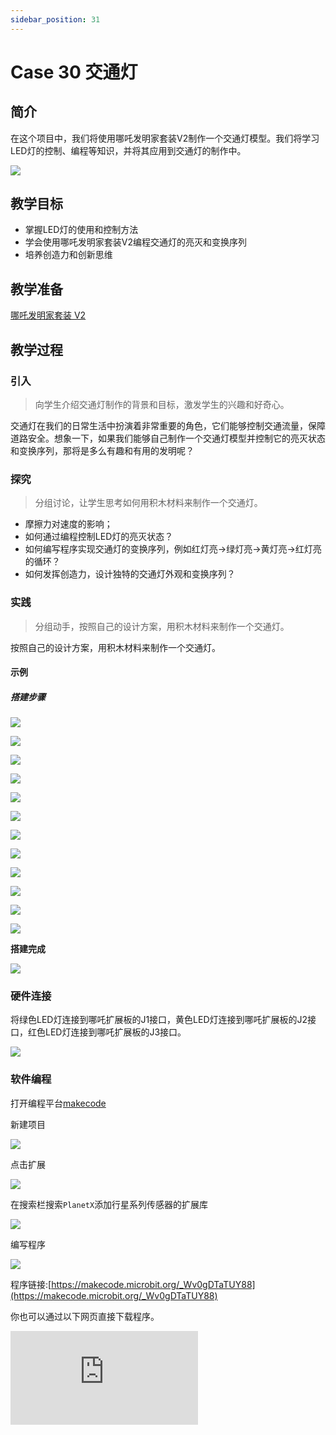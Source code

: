 ```yaml
---
sidebar_position: 31
---
```


# Case 30 交通灯

## 简介

在这个项目中，我们将使用哪吒发明家套装V2制作一个交通灯模型。我们将学习LED灯的控制、编程等知识，并将其应用到交通灯的制作中。

![](./images/nezha-inventors-kit-v2-case-30-01.png)

## 教学目标

- 掌握LED灯的使用和控制方法
- 学会使用哪吒发明家套装V2编程交通灯的亮灭和变换序列
- 培养创造力和创新思维

## 教学准备

[哪吒发明家套装 V2](https://www.elecfreaks.com/nezha-inventor-s-kit-v2-for-micro-bit.html)



## 教学过程

### 引入

>向学生介绍交通灯制作的背景和目标，激发学生的兴趣和好奇心。

交通灯在我们的日常生活中扮演着非常重要的角色，它们能够控制交通流量，保障道路安全。想象一下，如果我们能够自己制作一个交通灯模型并控制它的亮灭状态和变换序列，那将是多么有趣和有用的发明呢？

### 探究

>分组讨论，让学生思考如何用积木材料来制作一个交通灯。

- 摩擦力对速度的影响；
- 如何通过编程控制LED灯的亮灭状态？
- 如何编写程序实现交通灯的变换序列，例如红灯亮->绿灯亮->黄灯亮->红灯亮的循环？
- 如何发挥创造力，设计独特的交通灯外观和变换序列？

### 实践

>分组动手，按照自己的设计方案，用积木材料来制作一个交通灯。

按照自己的设计方案，用积木材料来制作一个交通灯。



#### 示例

##### 搭建步骤

![](./images/nezha-inventors-kit-v2-step-30-01.png)

![](./images/nezha-inventors-kit-v2-step-30-02.png)

![](./images/nezha-inventors-kit-v2-step-30-03.png)

![](./images/nezha-inventors-kit-v2-step-30-04.png)

![](./images/nezha-inventors-kit-v2-step-30-05.png)

![](./images/nezha-inventors-kit-v2-step-30-06.png)

![](./images/nezha-inventors-kit-v2-step-30-07.png)

![](./images/nezha-inventors-kit-v2-step-30-08.png)

![](./images/nezha-inventors-kit-v2-step-30-09.png)

![](./images/nezha-inventors-kit-v2-step-30-10.png)

![](./images/nezha-inventors-kit-v2-step-30-11.png)

![](./images/nezha-inventors-kit-v2-step-30-12.png)

**搭建完成**

![](./images/nezha-inventors-kit-v2-case-30-01.png)

### 硬件连接

将绿色LED灯连接到哪吒扩展板的J1接口，黄色LED灯连接到哪吒扩展板的J2接口，红色LED灯连接到哪吒扩展板的J3接口。

![](./images/nezha-inventors-kit-v2-case-30-02.png)

### 软件编程

打开编程平台[makecode](https://makecode.microbit.org/#)

新建项目

![](./images/nezha-inventors-kit-v2-case-19-03.png)

点击扩展

![](./images/nezha-inventors-kit-v2-case-19-04.png)


在搜索栏搜索`PlanetX`添加行星系列传感器的扩展库

![](./images/nezha-inventors-kit-v2-case-19-05.png)


编写程序

![](./images/nezha-inventors-kit-v2-case-30-07.png)


程序链接:[https://makecode.microbit.org/_Wv0gDTaTUY88](https://makecode.microbit.org/_Wv0gDTaTUY88)

你也可以通过以下网页直接下载程序。

<div
    style={{
        position: 'relative',
        paddingBottom: '60%',
        overflow: 'hidden',
    }}
>
    <iframe
        src="https://makecode.microbit.org/_Wv0gDTaTUY88"
        frameborder="0"
        sandbox="allow-popups allow-forms allow-scripts allow-same-origin"
        style={{
            position: 'absolute',
            width: '100%',
            height: '100%',
        }}
    />
</div>



### 展示

>分组展示，比较各组的成果和效果。

#### 示例案例效果

绿灯亮5秒，红灯亮5秒，交替亮起，每次切换中间黄灯亮2秒。

![](./images/nezha-inventors-kit-v2-case-30.gif)

### 反思

>分组分享，让每组的学生分享自己的制作过程和心得，总结自己遇到的问题和解决办法，评价自己的优点和不足。

